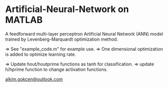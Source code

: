 # Artificial-Neural-Network on MATLAB
A feedforward multi-layer perceptron Artificial Neural Network (ANN) model trained by Levenberg-Marquardt optimization method.

=> See "example_code.m" for example use.
=> One dimensional optimization is added to optimize learning rate.

=> Update hout/houtprime functions as tanh for classification.
=> update h/hprime function to change activation functions.

alkim.gokcen@outlook.com
